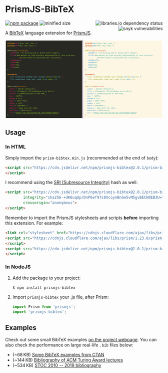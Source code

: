 PrismJS-BibTeX
========

[![npm package](https://img.shields.io/npm/v/prismjs-bibtex?logo=npm&style=for-the-badge)](https://www.npmjs.com/package/prismjs-bibtex)
![minified size](https://img.shields.io/bundlephobia/min/prismjs-bibtex?label=minified&logo=javascript&style=for-the-badge)
<a href="https://libraries.io/npm/prismjs-bibtex"><img alt="libraries.io dependency status" align="right" src="https://img.shields.io/librariesio/release/npm/prismjs-bibtex?style=for-the-badge"></a> <a href="https://snyk.io/advisor/npm-package/prismjs-bibtex"><img alt="snyk vulnerabilities" align="right" src="https://img.shields.io/snyk/vulnerabilities/npm/prismjs-bibtex?style=for-the-badge"></a>

A [BibTeX] language extension for [PrismJS].

<p align="center">
  <img src="docs/screenshot.png" width="720"/>  
</p>

## Usage

### In HTML

Simply import the `prism-bibtex.min.js` (recommended at the end of `body`):

```html
<script src="https://cdn.jsdelivr.net/npm/prismjs-bibtex@2.0.1/prism-bibtex.min.js">
</script>
```

I recommend using the [SRI (Subresource Integrity)][SRI] hash as well:
```html
<script src="https://cdn.jsdelivr.net/npm/prismjs-bibtex@2.0.1/prism-bibtex.js"
        integrity="sha256-+dK6uqUp/DnP6ef97s8XcoynBnGe5vM5gvBECH0EB3U="
        crossorigin="anonymous">
</script>
```

Remember to import the PrismJS stylesheets and scripts **before** importing this extension. For example:

```html
<link rel="stylesheet" href="https://cdnjs.cloudflare.com/ajax/libs/prism/1.23.0/themes/prism-solarizedlight.min.css"/>
<script src="https://cdnjs.cloudflare.com/ajax/libs/prism/1.23.0/prism.min.js">
</script>
<script src="https://cdn.jsdelivr.net/npm/prismjs-bibtex@2.0.1/prism-bibtex.min.js">
</script>
```

### In NodeJS

1. Add the package to your project:

    ```console
    $ npm install prismjs-bibtex
    ```

2. Import `prismjs-bibtex` your .js file, after Prism:

    ```js
    import Prism from 'prismjs';
    import 'prismjs-bibtex';
    ```



## Examples

Check out some small BibTeX examples [on the project webpage](https://saswatpadhi.github.io/prismjs-bibtex/). You can also check the performance on large real-life `.bib` files below:
- (~68&thinsp;KB) [Some BibTeX examples from CTAN](https://saswatpadhi.github.io/prismjs-bibtex/biblatex-examples.html)
- (~144&thinsp;KB) [Bibliography of ACM Turing Award lectures](https://saswatpadhi.github.io/prismjs-bibtex/acm-turing-awards.html)
- (~534&thinsp;KB) [STOC 2010 -- 2019 bibliography](https://saswatpadhi.github.io/prismjs-bibtex/stoc_2010-2019.html)





[BibTeX]:   http://www.bibtex.org/
[prismjs]:  https://prismjs.com/
[SRI]:      https://developer.mozilla.org/en-US/docs/Web/Security/Subresource_Integrity